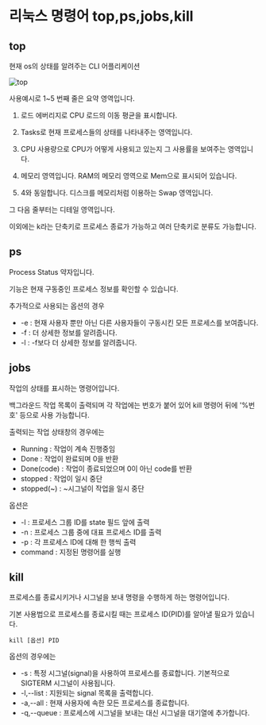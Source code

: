 # 리눅스 명령어 top,ps,jobs,kill

## top
현재 os의 상태를 알려주는 CLI 어플리케이션

![top](https://github.com/Sueico/-SW-/assets/171356283/a95e205a-39af-4e18-8f2b-86eb82398550)

사용예시로 1~5 번째 줄은 요약 영역입니다.

1. 로드 에버리지로 CPU 로드의 이동 평균을 표시합니다.

2. Tasks로 현재 프로세스들의 상태를 나타내주는 영역입니다.

3. CPU 사용량으로 CPU가 어떻게 사용되고 있는지 그 사용률을 보여주는 영역입니다.

4. 메모리 영역입니다. RAM의 메모리 영역으로 Mem으로 표시되어 있습니다.

5. 4와 동일합니다. 디스크를 메모리처럼 이용하는 Swap 영역입니다.

그 다음 줄부터는 디테일 영역입니다.

이외에는 k라는 단축키로 프로세스 종료가 가능하고 여러 단축키로 분류도 가능합니다. 

## ps
Process Status 약자입니다.

기능은 현재 구동중인 프로세스 정보를 확인할 수 있습니다.

추가적으로 사용되는 옵션의 경우 

* -e : 현재 사용자 뿐만 아닌 다른 사용자들이 구동시킨 모든 프로세스를 보여줍니다.
* -f : 더 상세한 정보를 알려줍니다.
* -l : -f보다 더 상세한 정보를 알려줍니다.

## jobs
작업의 상태를 표시하는 명령어입니다.

백그라운드 작업 목록이 출력되며 각 작업에는 번호가 붙어 있어 kill 명령어 뒤에 '%번호' 등으로 사용 가능합니다.
 
출력되는 작업 상태창의 경우에는

* Running : 작업이 계속 진행중임
* Done : 작업이 완료되며 0을 반환
* Done(code) : 작업이 종료되었으며 0이 아닌 code를 반환
* stopped : 작업이 일시 중단
* stopped(~) : ~시그널이 작업을 일시 중단

옵션은

* -l : 프로세스 그룹 ID를 state 필드 앞에 출력
* -n : 프로세스 그룹 중에 대표 프로세스 ID를 출력
* -p : 각 프로세스 ID에 대해 한 행씩 출력
* command : 지정된 명령어를 실행

## kill
프로세스를 종료시키거나 시그널을 보내 명령을 수행하게 하는 명령어입니다.

기본 사용법으로 프로세스를 종료시킬 때는 프로세스 ID(PID)를 알아낼 필요가 있습니다.

```
kill [옵션] PID
```
옵션의 경우에는

* -s <signal> : 특정 시그널(signal)을 사용하여 프로세스를 종료합니다. 기본적으로 SIGTERM 시그널이 사용됩니다.
* -l,--list : 지원되는 signal 목록을 출력합니다.
* -a,--all : 현재 사용자에 속한 모든 프로세스를 종료합니다.
* -q,--queue : 프로세스에 시그널을 보내는 대신 시그널을 대기열에 추가합니다.  
